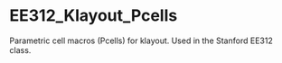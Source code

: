 # EE312_Klayout_Pcells
Parametric cell macros (Pcells) for klayout. Used in the Stanford EE312 class.
